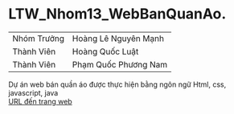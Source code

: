 # LTW_Nhom13_WebBanQuanAo.

<table>
<tbody>
<tr>
<td>Nhóm Trưởng</td>
<td>Hoàng Lê Nguyên Mạnh</td>
</tr>
<tr>
<td>Thành Viên</td>
<td>Hoàng Quốc Luật</td>
</tr>
<tr>
<td>Thành Viên</td>
<td>Phạm Quốc Phương Nam</td>
</tr>
</tbody>
</table>

Dự án web bán quần áo được thực hiện bằng ngôn ngữ Html, css, javascript, java  
[URL đến trang web](https://nao2522004.github.io/LTW_Nhom13_WebBanQuanAo./index.html)
